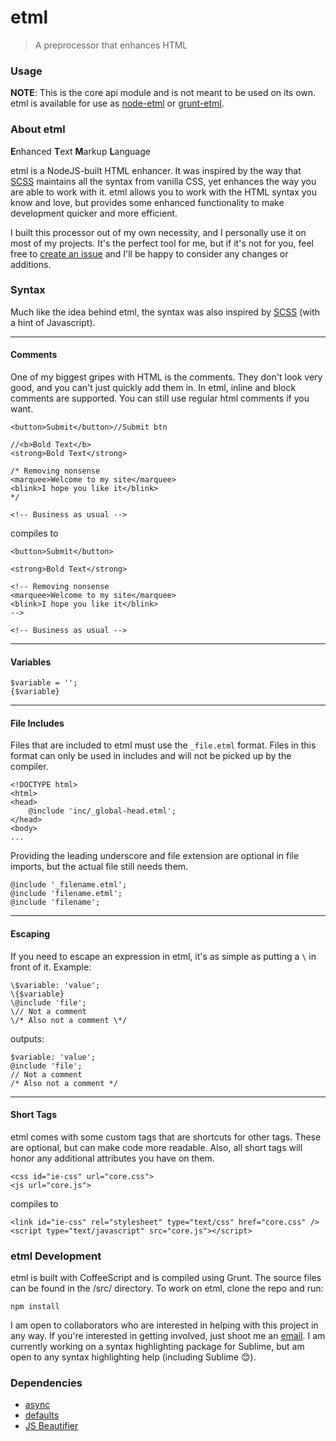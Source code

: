 etml
===

> A preprocessor that enhances HTML

### Usage

**NOTE**: This is the core api module and is not meant to be used on its own. etml is available for use as [node-etml](https://github.com/chrisdothtml/node-etml) or [grunt-etml](https://github.com/chrisdothtml/grunt-etml).

### About etml

**E**nhanced **T**ext **M**arkup **L**anguage

etml is a NodeJS-built HTML enhancer. It was inspired by the way that [SCSS](http://sass-lang.com/documentation/file.SCSS_FOR_SASS_USERS.html) maintains all the syntax from vanilla CSS, yet enhances the way you are able to work with it. etml allows you to work with the HTML syntax you know and love, but provides some enhanced functionality to make development quicker and more efficient.

I built this processor out of my own necessity, and I personally use it on most of my projects. It's the perfect tool for me, but if it's not for you, feel free to [create an issue](https://github.com/chrisdothtml/etml-api/issues) and I'll be happy to consider any changes or additions.

### Syntax

Much like the idea behind etml, the syntax was also inspired by [SCSS](http://sass-lang.com/documentation/file.SCSS_FOR_SASS_USERS.html) (with a hint of Javascript).

---

#### Comments

One of my biggest gripes with HTML is the comments. They don't look very good, and you can't just quickly add them in. In etml, inline and block comments are supported. You can still use regular html comments if you want.

````
<button>Submit</button>//Submit btn

//<b>Bold Text</b>
<strong>Bold Text</strong>

/* Removing nonsense
<marquee>Welcome to my site</marquee>
<blink>I hope you like it</blink>
*/

<!-- Business as usual -->
````

compiles to

````
<button>Submit</button>

<strong>Bold Text</strong>

<!-- Removing nonsense
<marquee>Welcome to my site</marquee>
<blink>I hope you like it</blink>
-->

<!-- Business as usual -->
````

---

#### Variables

````
$variable = '';
{$variable}
````

---

#### File Includes

Files that are included to etml must use the `_file.etml` format. Files in this format can only be used in includes and will not be picked up by the compiler.

````
<!DOCTYPE html>
<html>
<head>
	@include 'inc/_global-head.etml';
</head>
<body>
...
````

Providing the leading underscore and file extension are optional in file imports, but the actual file still needs them.

````
@include '_filename.etml';
@include 'filename.etml';
@include 'filename';
````
---

#### Escaping

If you need to escape an expression in etml, it's as simple as putting a `\` in front of it. Example:

````
\$variable: 'value';
\{$variable}
\@include 'file';
\// Not a comment
\/* Also not a comment \*/
````

outputs:

````
$variable: 'value';
@include 'file';
// Not a comment
/* Also not a comment */
````

---

#### Short Tags

etml comes with some custom tags that are shortcuts for other tags. These are optional, but can make code more readable. Also, all short tags will honor any additional attributes you have on them.

````
<css id="ie-css" url="core.css">
<js url="core.js">
````

compiles to

````
<link id="ie-css" rel="stylesheet" type="text/css" href="core.css" />
<script type="text/javascript" src="core.js"></script>
````

### etml Development

etml is built with CoffeeScript and is compiled using Grunt. The source files can be found in the /src/ directory. To work on etml, clone the repo and run:

```
npm install
```

I am open to collaborators who are interested in helping with this project in any way. If you're interested in getting involved, just shoot me an [email](mailto:chris@deacy.io). I am currently working on a syntax highlighting package for Sublime, but am open to any syntax highlighting help (including Sublime :blush:).

### Dependencies

- [async](https://github.com/caolan/async)
- [defaults](https://github.com/tmpvar/defaults)
- [JS Beautifier](https://github.com/beautify-web/js-beautify)